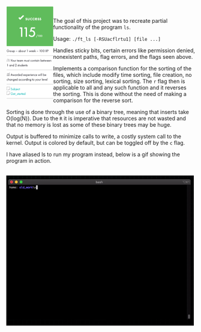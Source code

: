 <br>
<img align="left" height="250" src="https://github.com/42kmira/ft_ls/blob/master/resources/README.png" />
<br>

The goal of this project was to recreate partial functionality of the program ```ls```.

Usage: ```./ft_ls [-RSUacflrtu1] [file ...]```

Handles sticky bits, certain errors like permission denied, nonexistent paths, flag errors, and the flags seen above.

Implements a comparison function for the sorting of the files, which include modify time sorting, file creation, no sorting, size sorting, lexical sorting. The `r` flag then is applicable to all and any such function and it reverses the sorting. This is done without the need of making a comparison for the reverse sort.

Sorting is done through the use of a binary tree, meaning that inserts take O(log(N)). Due to the
`R` it is imperative that resources are not wasted and that no memory is lost as some of these
binary trees may be huge.

Output is buffered to minimize calls to write, a costly system call to the kernel. Output is colored by default, but can be toggled off by the `c` flag.

I have aliased ls to run my program instead, below is a gif showing the program in action.

<br>
<img align="left" height="400" src="https://github.com/42kmira/ft_ls/blob/master/resources/ft_ls.gif" />
<br>
